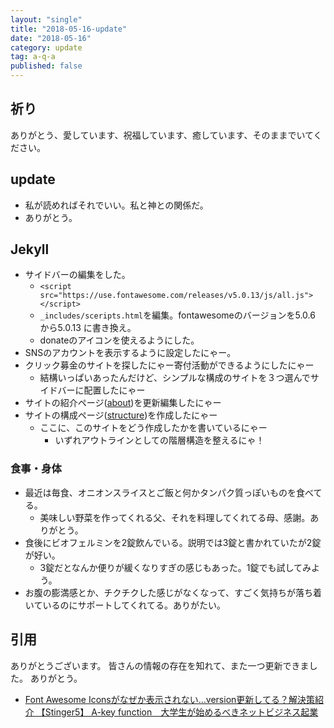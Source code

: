 ```yaml
---
layout: "single"
title: "2018-05-16-update"
date: "2018-05-16"
category: update
tag: a-q-a
published: false
---
```

## 祈り
ありがとう、愛しています、祝福しています、癒しています、そのままでいてください。

## update
- 私が読めればそれでいい。私と神との関係だ。
- ありがとう。

## Jekyll
- サイドバーの編集をした。
  - `<script src="https://use.fontawesome.com/releases/v5.0.13/js/all.js"></script>`
  - `_includes/sceripts.html`を編集。fontawesomeのバージョンを5.0.6 から5.0.13 に書き換え。
  - donateのアイコンを使えるようにした。
- SNSのアカウントを表示するように設定したにゃー。
- クリック募金のサイトを探したにゃー寄付活動ができるようにしたにゃー
  - 結構いっぱいあったんだけど、シンプルな構成のサイトを３つ選んでサイドバーに配置したにゃー
- サイトの紹介ページ([about](/about/))を更新編集したにゃー
- サイトの構成ページ([structure](/structure/))を作成したにゃー
  - ここに、このサイトをどう作成したかを書いているにゃー
    - いずれアウトラインとしての階層構造を整えるにゃ！

### 食事・身体
- 最近は毎食、オニオンスライスとご飯と何かタンパク質っぽいものを食べてる。
  - 美味しい野菜を作ってくれる父、それを料理してくれてる母、感謝。ありがとう。
- 食後にビオフェルミンを2錠飲んでいる。説明では3錠と書かれていたが2錠が好い。
  - 3錠だとなんか便りが緩くなりすぎの感じもあった。1錠でも試してみよう。
- お腹の膨満感とか、チクチクした感じがなくなって、すごく気持ちが落ち着いているのにサポートしてくれてる。ありがたい。



## 引用
ありがとうございます。
皆さんの情報の存在を知れて、また一つ更新できました。
ありがとう。

- [Font Awesome Iconsがなぜか表示されない…version更新してる？解決策紹介 【Stinger5】 A-key function　大学生が始めるべきネットビジネス起業](https://akeyfn.xyz/sitesakusei/font-awesome-icons-version/)
